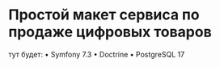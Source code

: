 # Простой макет сервиса по продаже цифровых товаров

тут будет:
 • Symfony 7.3
 • Doctrine
 • PostgreSQL 17